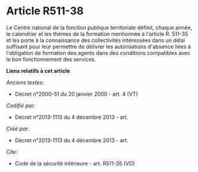 # Article R511-38

Le Centre national de la fonction publique territoriale définit, chaque année, le calendrier et les thèmes de la formation
mentionnée à l'article R. 511-35 et les porte à la connaissance des collectivités intéressées dans un délai suffisant pour
leur permettre de délivrer les autorisations d'absence liées à l'obligation de formation des agents dans des conditions
compatibles avec le bon fonctionnement des services.

**Liens relatifs à cet article**

_Anciens textes_:

  - Décret n°2000-51 du 20 janvier 2000 - art. 4 (VT)

_Codifié par_:

  - Décret n°2013-1113 du 4 décembre 2013 - art.

_Créé par_:

  - Décret n°2013-1113 du 4 décembre 2013 - art.

_Cite_:

  - Code de la sécurité intérieure - art. R511-35 (VD)
